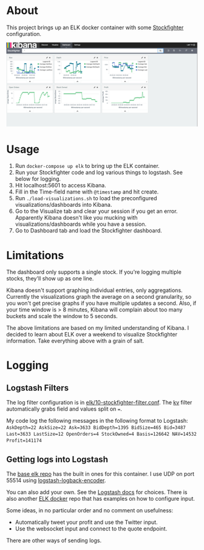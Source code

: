 # About

This project brings up an ELK docker container with some [Stockfighter](stockfighter.io) configuration.

![Example Screenshot](/screenshots/example.png?raw=true)

# Usage

1. Run `docker-compose up elk` to bring up the ELK container.
2. Run your Stockfighter code and log various things to logstash. See below for logging.
3. Hit localhost:5601 to access Kibana.
4. Fill in the Time-field name with `@timestamp` and hit create.
5. Run `./load-visualizations.sh` to load the preconfigured visualizations/dashboards into Kibana.
6. Go to the Visualize tab and clear your session if you get an error.
   Apparently Kibana doesn't like you mucking with visualizations/dashboards while you have a session.
7. Go to Dashboard tab and load the Stockfighter dashboard.

# Limitations

The dashboard only supports a single stock. If you're logging multiple stocks, they'll show up as one line.

Kibana doesn't support graphing individual entries, only aggregations. Currently the visualizations graph
the average on a second granularity, so you won't get precise graphs if you have multiple updates a second.
Also, if your time window is > 8 minutes, Kibana will complain about too many buckets and scale the window to 5 seconds.

The above limitations are based on my limited understanding of Kibana. I decided to learn about ELK over a weekend to
visualize Stockfighter information. Take everything above with a grain of salt.

# Logging

## Logstash Filters

The log filter configuration is in [elk/10-stockfighter-filter.conf](https://github.com/gshakhn/stockfighter-docker-visualization/blob/master/elk/10-stockfighter-filter.conf).
The [kv](https://www.elastic.co/guide/en/logstash/current/plugins-filters-kv.html) filter automatically grabs field and values split on `=`. 

My code log the following messages in the following format to Logstash:
`AskDepth=22 AskSize=22 Ask=3633 BidDepth=1395 BidSize=465 Bid=3487 Last=3633 LastSize=12 OpenOrders=4 StockOwned=4 Basis=126642 NAV=14532 Profit=141174`

## Getting logs into Logstash

The [base elk repo](https://github.com/ChristianKniep/docker-elk/blob/master/etc/default/logstash/00_entry.conf) has the built in ones for this container.
I use UDP on port 55514 using [logstash-logback-encoder](https://github.com/logstash/logstash-logback-encoder).

You can also add your own. See the [Logstash docs](https://www.elastic.co/guide/en/logstash/current/input-plugins.html) for choices. There is also another [ELK docker](https://github.com/spujadas/elk-docker) repo that has examples on how to configure input.

Some ideas, in no particular order and no comment on usefulness:
* Automatically tweet your profit and use the Twitter input.
* Use the websocket input and connect to the quote endpoint.

There are other ways of sending logs.
